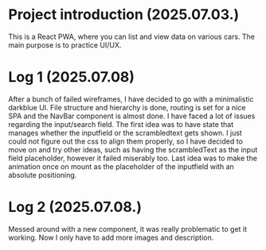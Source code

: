 # Project introduction (2025.07.03.)

  This is a React PWA, where you can list and view data on various cars. The main purpose is to practice UI/UX.

# Log 1 (2025.07.08)

  After a bunch of failed wireframes, I have decided to go with a minimalistic darkblue UI. File structure and hierarchy is done, routing is set for a nice SPA and the NavBar component is almost done. I have faced a lot of issues regarding the input/search field. The first idea was to have state that manages whether the inputfield or the scrambledtext gets shown. I just could not figure out the css to align them properly, so I have decided to move on and try other ideas, such as having the scrambledText as the input field placeholder, however it failed miserably too. Last idea was to make the animation once on mount as the placeholder of the inputfield with an absolute positioning.

# Log 2 (2025.07.08.)

  Messed around with a new component, it was really problematic to get it working. Now I only have to add more images and description.